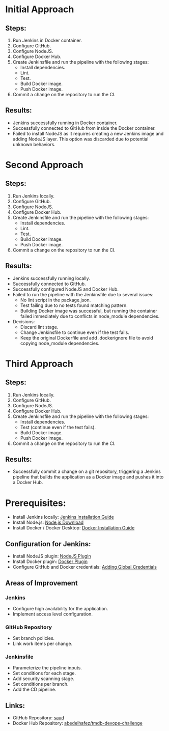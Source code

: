 # Initial Approach

## Steps:

1. Run Jenkins in Docker container.
2. Configure GitHub.
3. Configure NodeJS.
4. Configure Docker Hub.
5. Create Jenkinsfile and run the pipeline with the following stages:
   - Install dependencies.
   - Lint.
   - Test.
   - Build Docker image.
   - Push Docker image.
6. Commit a change on the repository to run the CI.

## Results:

- Jenkins successfully running in Docker container.
- Successfully connected to GitHub from inside the Docker container.
- Failed to install NodeJS as it requires creating a new Jenkins image and adding NodeJS layer. This option was discarded due to potential unknown behaviors.

# Second Approach

## Steps:

1. Run Jenkins locally.
2. Configure GitHub.
3. Configure NodeJS.
4. Configure Docker Hub.
5. Create Jenkinsfile and run the pipeline with the following stages:
   - Install dependencies.
   - Lint.
   - Test.
   - Build Docker image.
   - Push Docker image.
6. Commit a change on the repository to run the CI.

## Results:

- Jenkins successfully running locally.
- Successfully connected to GitHub.
- Successfully configured NodeJS and Docker Hub.
- Failed to run the pipeline with the Jenkinsfile due to several issues:
    - No lint script in the package.json.
    - Test failing due to no tests found matching pattern.
    - Building Docker image was successful, but running the container failed immediately due to conflicts in node_module dependencies.
- Decisions:
    - Discard lint stage.
    - Change Jenkinsfile to continue even if the test fails.
    - Keep the original Dockerfile and add .dockerignore file to avoid copying node_module dependencies.

# Third Approach

## Steps:

1. Run Jenkins locally.
2. Configure GitHub.
3. Configure NodeJS.
4. Configure Docker Hub.
5. Create Jenkinsfile and run the pipeline with the following stages:
   - Install dependencies.
   - Test (continue even if the test fails).
   - Build Docker image.
   - Push Docker image.
6. Commit a change on the repository to run the CI.

## Results:

- Successfully commit a change on a git repository, triggering a Jenkins pipeline that builds the application as a Docker image and pushes it into a Docker Hub.

# Prerequisites:

- Install Jenkins locally: [Jenkins Installation Guide](https://www.jenkins.io/doc/book/installing/windows/)
- Install Node.js: [Node.js Download](https://nodejs.org/en/download)
- Install Docker / Docker Desktop: [Docker Installation Guide](https://docs.docker.com/desktop/install/windows-install/)

## Configuration for Jenkins:

- Install NodeJS plugin: [NodeJS Plugin](https://plugins.jenkins.io/nodejs/)
- Install Docker plugin: [Docker Plugin](https://plugins.jenkins.io/docker-plugin/)
- Configure GitHub and Docker credentials: [Adding Global Credentials](https://www.jenkins.io/doc/book/using/using-credentials/#adding-new-global-credentials)

## Areas of Improvement

### Jenkins

- Configure high availability for the application.
- Implement access level configuration.

### GitHub Repository

- Set branch policies.
- Link work items per change.

### Jenkinsfile

- Parameterize the pipeline inputs.
- Set conditions for each stage.
- Add security scanning stage.
- Set conditions per branch.
- Add the CD pipeline.

## Links:

- GitHub Repository: [saud](https://github.com/Abd2024May/saud)
- Docker Hub Repository: [abedelhafez/tmdb-devops-challenge](https://hub.docker.com/repository/docker/abedelhafez/tmdb-devops-challenge/general)
